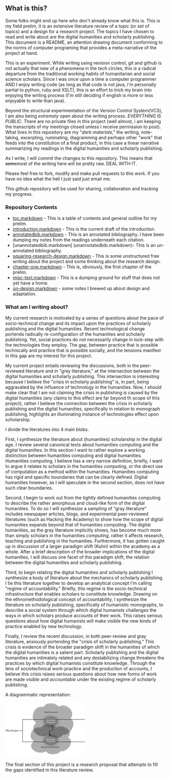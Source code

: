 ## What is this?
Some folks might end up here who don't already know what this is. This is my field prelim, it is an extensive literature review of a topic (or set of topics) and a design for a research project. The topics I have chosen to read and write about are the digital humanities and scholarly publishing. This document is a README, an attention drawing document conforming to the norms of computer programing that provides a meta-narrative of the project at hand.

This is an experiment. While writing using revision control, git and github is not actually that new of a phenomena in the tech circles, this _is_ a radical departure from the traditional working habits of humanitarian and social science scholars. Since I was once upon a time a computer programmer AND I enjoy writing code (as long as that code is not java, i'm personally partial to python, ruby and XSLT), this is an effort to trick my brain into enjoying the writing process (I'm still deciding if english is more or less enjoyable to write than java).

Beyond the structural experimentation of the Version Control System(VCS), I am also being *extremely* open about the writing process. _EVERYTHING IS PUBLIC._ There are no private files in this project (well almost, i am keeping the transcripts of my meetings closed unless I receive permission to post). What lives in this repository are my "<em>dark materials</em>," the writing, note-taking, excerpting, ruminating, diagramming and perhaps other "work" that feeds into the constitution of a final product, in this case a linear narrative summarizing my readings in the digital humanities and scholarly publishing.

As I write, I will commit the changes to this repository. This means that <strike>some</strike>most of the writing here will be pretty raw. DEAL WITH IT.

Please feel free to fork, modify and make pull requests to this work. If you have no idea what the hell I just said just email me.

This github repository will be used for sharing, collaboration and tracking my progress. 

### Repository Contents
*  [toc.markdown](toc.markdown) - This is a table of contents and general outline for my prelim.
*  [introduction.markdown](introduction.markdown) - This is the current draft of the introduction.
*  [annotatedbib.markdown](annotatedbib.markdown) - This is an annotated bibliography. I have been dumping my notes from the readings underneath each citation. 
* [unannotatedbib.markdown]
(unannotatedbib.markdown)- This is an un-annotated bibliography.
*  [squaring-research-design.markdown](squaring-research-design.markdown) - This is some unstructured free writing about the project and some thinking about the research design.
*  [chapter-one.markdown](chapter-one) - This is, obviously, the first chapter of the prelim.
*  [misc-text.markdown](misc-text.asciidoc) - This is a dumping ground for stuff that does not yet have a home.
*  [on-design.markdown](on-design.markdown) - some notes I brewed up about design and adaptation.

### What am I writing about?

My current research is motivated by a series of questions about the pace of socio-technical change and its impact upon the practices of scholarly publishing and the digital humanities. Recent technological change portends radically re-configuration of the humanities and scholarly publishing. Yet, social practices do not necessarily change in lock-step with the technologies they employ. The gap, between practice that is possible technically and practice that is possible socially, and the tensions manifest in this gap are my interest for this project. 

My current project entails reviewing the discussions, both in the peer-reviewed literature and in "grey literature," at the intersection between the digital humanities and scholarly publishing. This intersection is interesting because I believe the "crisis in scholarly publishing" is, in part, being aggravated by the influence of technology in the humanities. Now, I should make clear that I am not claiming the crisis in publishing is caused by the digital humanities (any claims to this effect are far beyond th scope of this project), rather I believe the connection between the crisis in scholarly publishing and the digital humanities, specifically in relation to monograph publishing, highlights an illuminating instance of technologies effect upon scholarship. 

I divide the literatures into 4 main blobs.

First, I synthesize the literature about (humanities) scholarship in the digital age. I review several canonical texts about humanities computing and the digital humanities. In this section I want to  rather explore a working distinction between humanities computing and digital humanities. Humanities computing, I believe has a very narrow definition, briefly, I want to argue it relates to scholars in the humanities _computing_, or the direct use of computation as a method within the humanities. Humanities computing has rigid and specific boundaries that can be clearly defined. Digital humanities however, as I will speculate in the second section, does not have such clear boundaries. 

Second, I begin to work out from the tightly defined humanities computing to describe the rather amorphous and cloud-like form of the digital humanities. To do so I will synthesize a sampling of "gray literature" includes newspaper articles, blogs, and experimental peer-reviewed literatures (such as Hacking the Academy) to show how the scope of digital humanities expands beyond that of humanities computing. The digital humanities, as the gray literature implicitly shows, has become much more than simply scholars in the humanities _computing_, rather it affects research, teaching and publishing in the humanities. Furthermore, it has gotten caught up in discussion of a larger paradigm shift (Kuhn) within the academy as a whole. After a brief description of the broader implications of the digital humanities, I will discuss one facet of this paradigm shift, the relation between the digital humanities and scholarly publishing.

Third, to begin relating the digital humanities and scholarly publishing I synthesize a body of literature about the mechanics of scholarly publishing. I tie this literature together to develop an analytical concept I'm calling "regime of accountability." Briefly, this regime is the socio-technical infrastructure that enables scholars to constitute knowledge. Drawing on the ethnomethodological concept of accountability, I synthesize the literature on scholarly publishing, specifically of humanistic monographs, to describe a social system through which digital humanists challenges the ways in which scholars produce accounts of their work. This raises serious questions about how digital humanists will make visible the new kinds of practice enabled by new technology.

Finally, I review the recent discussion, in both peer-review and gray literature, anxiously portending the "crisis of scholarly publishing." This crisis is evidence of the broader paradigm shift in the humanities of which the digital humanities is a salient part. Scholarly publishing and the digital humanities are intimately related and any destabilizing change threatens the practices by which digital humanists constitute knowledge. Through the lens of sociotechnical work-practice and the production of accounts, I believe this crisis raises serious questions about how new forms of work are made _visible_ and _accountable_ under the existing regime of scholarly publishing.

A diagrammatic representation:


<img src="boundaries.png" width="50%"/>


The final section of this project is a research proposal that attempts to fill the gaps identified in this literature review. 
